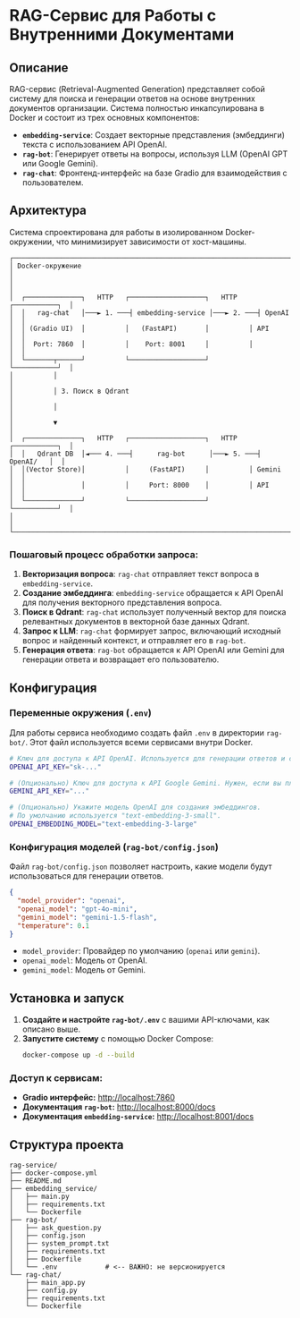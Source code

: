 # RAG-Сервис для Работы с Внутренними Документами

## Описание

RAG-сервис (Retrieval-Augmented Generation) представляет собой систему для поиска и генерации ответов на основе внутренних документов организации. Система полностью инкапсулирована в Docker и состоит из трех основных компонентов:

-   **`embedding-service`**: Создает векторные представления (эмбеддинги) текста с использованием API OpenAI.
-   **`rag-bot`**: Генерирует ответы на вопросы, используя LLM (OpenAI GPT или Google Gemini).
-   **`rag-chat`**: Фронтенд-интерфейс на базе Gradio для взаимодействия с пользователем.

## Архитектура

Система спроектирована для работы в изолированном Docker-окружении, что минимизирует зависимости от хост-машины.

```
┌─────────────────────────────────────────────────────────────────────────┐
│ Docker-окружение                                                        │
│                                                                         │
│  ┌──────────────┐   HTTP   ┌───────────────────┐   HTTP   ┌───────────┐  │
│  │   rag-chat   │───► 1. ───┤ embedding-service │───► 2. ───┤ OpenAI    │  │
│  │ (Gradio UI)  │          │   (FastAPI)       │          │ API       │  │
│  │  Port: 7860  │          │    Port: 8001     │          │           │  │
│  └───────┬──────┘          └───────────────────┘          └───────────┘  │
│          │                                                              │
│          │ 3. Поиск в Qdrant                                            │
│          │                                                              │
│          ▼                                                              │
│  ┌──────────────┐   HTTP   ┌───────────────────┐   HTTP   ┌───────────┐  │
│  │   Qdrant DB  │◄─── 4. ───┤      rag-bot      │───► 5. ───┤ OpenAI/   │  │
│  │(Vector Store)│          │     (FastAPI)     │          │ Gemini    │  │
│  │              │          │     Port: 8000    │          │ API       │  │
│  └──────────────┘          └───────────────────┘          └───────────┘  │
│                                                                         │
└─────────────────────────────────────────────────────────────────────────┘
```

### Пошаговый процесс обработки запроса:

1.  **Векторизация вопроса**: `rag-chat` отправляет текст вопроса в `embedding-service`.
2.  **Создание эмбеддинга**: `embedding-service` обращается к API OpenAI для получения векторного представления вопроса.
3.  **Поиск в Qdrant**: `rag-chat` использует полученный вектор для поиска релевантных документов в векторной базе данных Qdrant.
4.  **Запрос к LLM**: `rag-chat` формирует запрос, включающий исходный вопрос и найденный контекст, и отправляет его в `rag-bot`.
5.  **Генерация ответа**: `rag-bot` обращается к API OpenAI или Gemini для генерации ответа и возвращает его пользователю.

## Конфигурация

### Переменные окружения (`.env`)

Для работы сервиса необходимо создать файл `.env` в директории `rag-bot/`. Этот файл используется всеми сервисами внутри Docker.

```bash
# Ключ для доступа к API OpenAI. Используется для генерации ответов и создания эмбеддингов.
OPENAI_API_KEY="sk-..."

# (Опционально) Ключ для доступа к API Google Gemini. Нужен, если вы планируете использовать модели Gemini.
GEMINI_API_KEY="..."

# (Опционально) Укажите модель OpenAI для создания эмбеддингов.
# По умолчанию используется "text-embedding-3-small".
OPENAI_EMBEDDING_MODEL="text-embedding-3-large"
```

### Конфигурация моделей (`rag-bot/config.json`)

Файл `rag-bot/config.json` позволяет настроить, какие модели будут использоваться для генерации ответов.

```json
{
  "model_provider": "openai",
  "openai_model": "gpt-4o-mini",
  "gemini_model": "gemini-1.5-flash",
  "temperature": 0.1
}
```

-   `model_provider`: Провайдер по умолчанию (`openai` или `gemini`).
-   `openai_model`: Модель от OpenAI.
-   `gemini_model`: Модель от Gemini.

## Установка и запуск

1.  **Создайте и настройте `rag-bot/.env`** с вашими API-ключами, как описано выше.
2.  **Запустите систему** с помощью Docker Compose:
    ```bash
    docker-compose up -d --build
    ```

### Доступ к сервисам:

-   **Gradio интерфейс:** [http://localhost:7860](http://localhost:7860)
-   **Документация `rag-bot`:** [http://localhost:8000/docs](http://localhost:8000/docs)
-   **Документация `embedding-service`:** [http://localhost:8001/docs](http://localhost:8001/docs)

## Структура проекта

```
rag-service/
├── docker-compose.yml
├── README.md
├── embedding_service/
│   ├── main.py
│   ├── requirements.txt
│   └── Dockerfile
├── rag-bot/
│   ├── ask_question.py
│   ├── config.json
│   ├── system_prompt.txt
│   ├── requirements.txt
│   ├── Dockerfile
│   └── .env            # <-- ВАЖНО: не версионируется
└── rag-chat/
    ├── main_app.py
    ├── config.py
    ├── requirements.txt
    └── Dockerfile
```